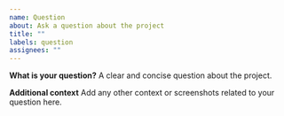 ```yaml
---
name: Question
about: Ask a question about the project
title: ""
labels: question
assignees: ""
---
```


**What is your question?**
A clear and concise question about the project.

**Additional context**
Add any other context or screenshots related to your question here.
